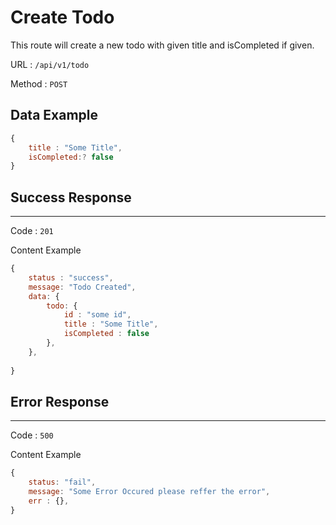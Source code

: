 # Create Todo

This route will create a new todo with given title and isCompleted if given.

URL : `/api/v1/todo`

Method : `POST`

## Data Example
```javascript
{
    title : "Some Title",
    isCompleted:? false
}
```

## Success Response
---
Code : `201`

Content Example
```javascript
{
    status : "success",
    message: "Todo Created",
    data: {
        todo: {
            id : "some id",
            title : "Some Title",
            isCompleted : false
        },
    },  
    
}
```
## Error Response
---
Code : `500`

Content Example
```javascript
{
    status: "fail",
    message: "Some Error Occured please reffer the error",
    err : {},
}
```
